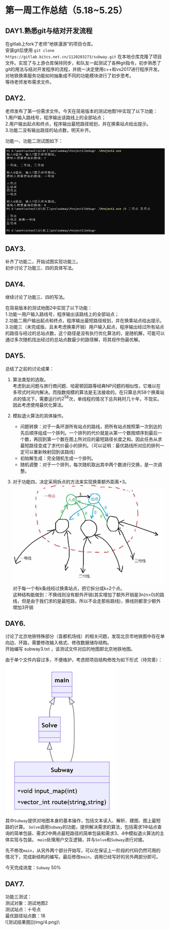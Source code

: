# 第一周工作总结（5.18~5.25）

## DAY1.熟悉git与结对开发流程
在gitlab上fork了老师“地铁漫游”的项目仓库。\
安装git后使用 `git clone https://gitlab.bitcs.net.cn/1120203273/subway.git` 在本地仓库克隆了项目文件。实现了与上游仓库保持同步，和队友一起测试了各种git指令，初步熟悉了git的用法与结对开发程序的流程，并统一决定使用c++和vs2017进行程序开发。\
对地铁换乘服务功能如何抽象成不同的功能模块进行了初步思考。\
等待老师发布需求文件。

## DAY2.
老师发布了第一份需求文件。今天在简易版本的测试地图1中实现了以下功能：\
1.用户输入路线号，程序输出该路线上的全部站点；\
2.用户输出起点和终点，程序输出最短路径规划，并在换乘站点给出提示。\
3.功能二没有输出路径的站点数，明天补齐。
  

功能一、功能二测试图如下：

![功能一、功能二的暂时测试图](img/1.png)

## DAY3.

补齐了功能二，开始试图实现功能三。\
初步讨论了功能三、四的具体写法。

## DAY4.

继续讨论了功能三、四的写法。

在简易版本的测试地图2中实现了以下功能：\
1.功能一用户输入路线号，程序输出该路线上的全部站点；\
2.功能二用户输出起点和终点，程序输出最短路径规划，并在换乘站点给出提示。\
3.功能三（未完成版，且未考虑换乘开销）用户输入起点，程序输出经过所有站点的路径与经过的总站点数，这个路径是没有执行优化算法的，是随机解，可能可以通过多次随机找出经过的总站点数最少的路径解，将其视作伪最优解。

## DAY5.

总结了之前的讨论成果：

1. 算法类型的选取。\
   考虑到此问题与旅行商问题、哈密顿回路等经典NP问题的相似性，它难以在多项式时间内解决。而指数规模的算法是无法接收的。在只算总共58个换乘站点的情况下，需要运行约$2^{58}$次，单线程的情况下总共耗时几十年，不现实。因此考虑使用最优化算法。

2. 模拟退火算法的具体操作。
   + 问题转换：对于一条环游所有站点的路线，把所有站点按照第一次到达的先后顺序组成一个排列。一个排列的代价就是从第一个数按顺序到最后一个数，再回到第一个数在图上所对应的最短路径长度之和。因此任务从求最短路径变成了求代价最小的排列。（可以证明：最优路线所对应的排列一定可以重新映射回到该路线）
   + 初始解生成：完全随机生成一个排列。
   + 随机调整：对于一个排列，每次随机取出其中两个数进行交换，是一次调整。

3. 对于功能四，决定采用拆点的方法来实现换乘额外距离+3。\
   ![拆点示意图](img/2.png)\
   对于每一个有k条线经过换乘站点，把它拆分成k+2个点。\
   这种结构能做到：不换线则没有额外开销(其实增加了额外开销是3n(n>0)的路线，但是由于我们求的是最短路，所以不会走那些路线)，换线则都至少额外增加3开销

## DAY6.

讨论了北京地铁特殊部分（首都机场线）的相关问题，发现北京市地铁图中存在单向边、环路，需要修改输入格式、修改数据储存结构。\
开始编写 subway3.txt ，该测试文件对应的地图即北京地铁地图。

由于单个文件内容过多，不便维护，考虑把项目结构修改为如下形式（待完善）：\
![项目结构图](img/3.png)\
其中`Subway`提供对地图本身的基本操作，包括文本读入、解析、建图、图上最短路的计算。
`Solve`调用`Subway`的功能，提供解决需求的算法，包括需求1中站点查询的简单包装、需求2中两点最短路径的简单包装和需求3、4中模拟退火算法的主体实现与包装。
`main`处理用户交互逻辑，并与`Solve`和`Subway`进行对接。

先不修改`main`，从另外两个部分开始写，可以在保证上一阶段的代码仍然可用的情况下，完成新结构的编写。最后修改`main`，调用已经写好的另外两部分即可。

今天完成进度：`Subway` 50%

## DAY7.
功能三测试：\
测试对象：测试地图2\
测试站点：十号点\
最优路径站点数：18\
![测试结果图]](img/4.png)\
